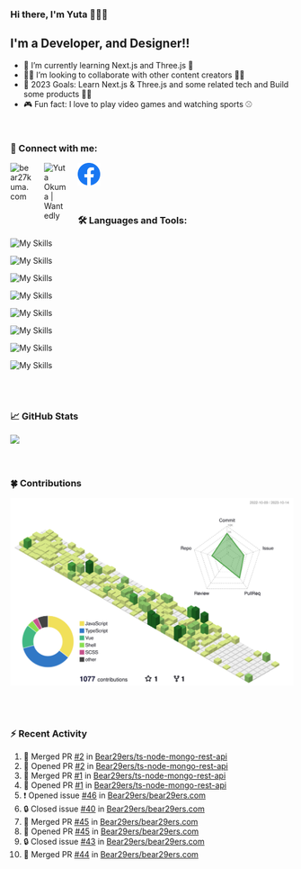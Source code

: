 ### Hi there, I'm Yuta 🤟🏻🐻

## I'm a Developer, and Designer!!

- 🌱 I’m currently learning Next.js and Three.js 🤣
- 👬🏻 I’m looking to collaborate with other content creators 👋🏻
- 🥅 2023 Goals: Learn Next.js & Three.js and some related tech and Build some products 💪🏻
- 🎮 Fun fact: I love to play video games and watching sports ⚾️

<br />

### :wave: Connect with me:

[<img align="left" alt="bear27kuma.com" width="40px" src="https://user-images.githubusercontent.com/39920490/156489586-f125813b-e344-46d6-9306-f5786684b976.jpg" style="margin-right: 20px;" />](https://bear29ers.github.io/)
[<img align="left" alt="Yuta Okuma | Wantedly" width="40px" src="https://user-images.githubusercontent.com/39920490/156489528-fdc520d6-10f1-43b6-8bf8-fadf8dcf1a90.jpg" style="margin-right: 20px;" />](https://www.wantedly.com/id/yuta_okuma_b)
[<img align="left" alt="Yuta Okuma | Facebook" width="40px" src="https://github.com/github/explore/blob/main/topics/facebook/facebook.png?raw=true" style="margin-right: 20px;" />](https://www.facebook.com/kumakuma1129/)

[//]: # '[<img align="left" alt="Yuta Okuma | Instagram" width="40px" src="https://github.com/github/explore/blob/main/topics/instagram/instagram.png?raw=true" />](https://www.instagram.com/bear_27earl/)'

<br />
<br />
<br />
<br />

### :hammer_and_wrench: Languages and Tools:

![My Skills](https://skillicons.dev/icons?i=html,css,sass,tailwind,bootstrap,js,ts)

![My Skills](https://skillicons.dev/icons?i=jquery,threejs,react,emotion,styledcomponents,materialui,nextjs)

![My Skills](https://skillicons.dev/icons?i=vercel,vue,nuxt,vite,nodejs,express,jest)

![My Skills](https://skillicons.dev/icons?i=regex,webpack,babel,php,laravel,mysql,sqlite)

![My Skills](https://skillicons.dev/icons?i=docker,git,github,githubactions,aws,gcp,firebase)

![My Skills](https://skillicons.dev/icons?i=vim,neovim,linux,bash,lua,markdown,svg)

![My Skills](https://skillicons.dev/icons?i=idea,vscode,atom,figma,xd,ps,ai)

![My Skills](https://skillicons.dev/icons?i=pr,ae,postman,sentry,codepen,stackoverflow,discord)

<br />
<br />

### :chart_with_upwards_trend: GitHub Stats

<div style="display: flex;">
    <a href="https://github.com/Bear29ers">
        <img height="220px;" src="https://github-readme-stats-bear29ers.vercel.app/api?username=Bear29ers&show_icons=true&theme=bear">
    </a>
</div>

<br />
<br />

### :four_leaf_clover: Contributions

![](./profile-3d-contrib/profile-green-animate.svg)

<br />
<br />

### :zap: Recent Activity

<!--START_SECTION:activity-->

1. 🎉 Merged PR [#2](https://github.com/Bear29ers/ts-node-mongo-rest-api/pull/2) in [Bear29ers/ts-node-mongo-rest-api](https://github.com/Bear29ers/ts-node-mongo-rest-api)
2. 💪 Opened PR [#2](https://github.com/Bear29ers/ts-node-mongo-rest-api/pull/2) in [Bear29ers/ts-node-mongo-rest-api](https://github.com/Bear29ers/ts-node-mongo-rest-api)
3. 🎉 Merged PR [#1](https://github.com/Bear29ers/ts-node-mongo-rest-api/pull/1) in [Bear29ers/ts-node-mongo-rest-api](https://github.com/Bear29ers/ts-node-mongo-rest-api)
4. 💪 Opened PR [#1](https://github.com/Bear29ers/ts-node-mongo-rest-api/pull/1) in [Bear29ers/ts-node-mongo-rest-api](https://github.com/Bear29ers/ts-node-mongo-rest-api)
5. ❗ Opened issue [#46](https://github.com/Bear29ers/bear29ers.com/issues/46) in [Bear29ers/bear29ers.com](https://github.com/Bear29ers/bear29ers.com)
6. 🔒 Closed issue [#40](https://github.com/Bear29ers/bear29ers.com/issues/40) in [Bear29ers/bear29ers.com](https://github.com/Bear29ers/bear29ers.com)
7. 🎉 Merged PR [#45](https://github.com/Bear29ers/bear29ers.com/pull/45) in [Bear29ers/bear29ers.com](https://github.com/Bear29ers/bear29ers.com)
8. 💪 Opened PR [#45](https://github.com/Bear29ers/bear29ers.com/pull/45) in [Bear29ers/bear29ers.com](https://github.com/Bear29ers/bear29ers.com)
9. 🔒 Closed issue [#43](https://github.com/Bear29ers/bear29ers.com/issues/43) in [Bear29ers/bear29ers.com](https://github.com/Bear29ers/bear29ers.com)
10. 🎉 Merged PR [#44](https://github.com/Bear29ers/bear29ers.com/pull/44) in [Bear29ers/bear29ers.com](https://github.com/Bear29ers/bear29ers.com)

<!--END_SECTION:activity-->

